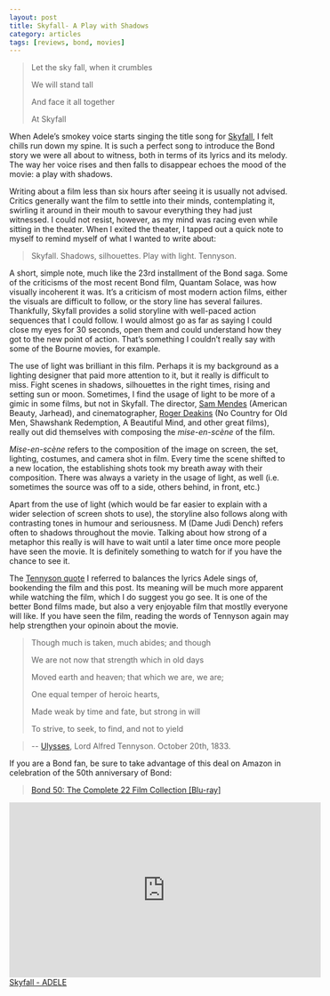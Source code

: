 ```yaml
---
layout: post
title: Skyfall- A Play with Shadows
category: articles
tags: [reviews, bond, movies]
---
```


>Let the sky fall, when it crumbles
>
>We will stand tall
>
>And face it all together
>
> At Skyfall

When Adele’s smokey voice starts singing the title song for <a title="Skyfall | Official Site" href="http://www.skyfall-movie.com/site/">Skyfall</a>, I felt chills run down my spine. It is such a perfect song to introduce the Bond story we were all about to witness, both in terms of its lyrics and its melody. The way her voice rises and then falls to disappear echoes the mood of the movie: a play with shadows.

Writing about a film less than six hours after seeing it is usually not advised. Critics generally want the film to settle into their minds, contemplating it, swirling it around in their mouth to savour everything they had just witnessed. I could not resist, however, as my mind was racing even while sitting in the theater. When I exited the theater, I tapped out a quick note to myself to remind myself of what I wanted to write about:

>Skyfall. Shadows, silhouettes. Play with light. Tennyson.

A short, simple note, much like the 23rd installment of the Bond saga. Some of the criticisms of the most recent Bond film, Quantam Solace, was how visually incoherent it was. It’s a criticism of most modern action films, either the visuals are difficult to follow, or the story line has several failures. Thankfully, Skyfall provides a solid storyline with well-paced action sequences that I could follow. I would almost go as far as saying I could close my eyes for 30 seconds, open them and could understand how they got to the new point of action. That’s something I couldn’t really say with some of the Bourne movies, for example.

The use of light was brilliant in this film. Perhaps it is my background as a lighting designer that paid more attention to it, but it really is difficult to miss. Fight scenes in shadows, silhouettes in the right times, rising and setting sun or moon. Sometimes, I find the usage of light to be more of a gimic in some films, but not in Skyfall. The director, <a title="Sam Mendes" href="http://www.imdb.com/name/nm0005222/">Sam Mendes</a> (American Beauty, Jarhead), and cinematographer, <a title="Roger Deakins | IMDB" href="http://www.imdb.com/name/nm0005683/">Roger Deakins</a> (No Country for Old Men, Shawshank Redemption, A Beautiful Mind, and other great films), really out did themselves with composing the <em>mise-en-scène</em> of the film.

<em>Mise-en-scène</em> refers to the composition of the image on screen, the set, lighting, costumes, and camera shot in film. Every time the scene shifted to a new location, the establishing shots took my breath away with their composition. There was always a variety in the usage of light, as well (i.e. sometimes the source was off to a side, others behind, in front, etc.)

Apart from the use of light (which would be far easier to explain with a wider selection of screen shots to use), the storyline also follows along with contrasting tones in humour and seriousness. M (Dame Judi Dench) refers often to shadows throughout the movie. Talking about how strong of a metaphor this really is will have to wait until a later time once more people have seen the movie. It is definitely something to watch for if you have the chance to see it.

The <a title="Tennyson Quote from Skyfall" href="http://jamesmccullough.hubpages.com/hub/Tennyson-Quote-from-Skyfall-New-James-Bond">Tennyson quote</a> I referred to balances the lyrics Adele sings of, bookending the film and this post. Its meaning will be much more apparent while watching the film, which I do suggest you go see. It is one of the better Bond films made, but also a very enjoyable film that mostlly everyone will like. If you have seen the film, reading the words of Tennyson again may help strengthen your opinoin about the movie.

>Though much is taken, much abides; and though
>
>We are not now that strength which in old days
>
>Moved earth and heaven; that which we are, we are;
>
>One equal temper of heroic hearts,
>
>Made weak by time and fate, but strong in will
>
>To strive, to seek, to find, and not to yield

> -- <a title="Ulysses | Tennyson" href="http://www.poemhunter.com/poem/ulysses-2/">Ulysses</a>, Lord Alfred Tennyson. October 20th, 1833.


If you are a Bond fan, be sure to take advantage of this deal on Amazon in celebration of the 50th anniversary of Bond:
<blockquote><a href="http://www.amazon.com/gp/product/B006U1J5ZY/ref=as_li_ss_tl?ie=UTF8&amp;camp=1789&amp;creative=390957&amp;creativeASIN=B006U1J5ZY&amp;linkCode=as2&amp;tag=four0b-20">Bond 50: The Complete 22 Film Collection [Blu-ray]</a><img style="border: none !important; margin: 0px !important;" src="http://www.assoc-amazon.com/e/ir?t=four0b-20&amp;l=as2&amp;o=1&amp;a=B006U1J5ZY" alt="" width="1" height="1" border="0" />

</blockquote>
<iframe src="http://www.youtube.com/embed/7HKoqNJtMTQ" frameborder="0" width="560" height="315"></iframe>
<a href="http://click.linksynergy.com/fs-bin/stat?id=IfAPAqe/hTs&amp;offerid=162397&amp;type=3&amp;subid=0&amp;tmpid=3664&amp;RD_PARM1=https%253A%252F%252Fitunes.apple.com%252Fca%252Falbum%252Fskyfall-single%252Fid566329264%253Fuo%253D4%2526partnerId%253D30" target="itunes_store">Skyfall - ADELE</a>
